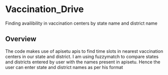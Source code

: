 # Vaccination_Drive
Finding availibility in vaccination centers by state name and district name

## Overview
The code makes use of apisetu apis to find time slots in nearest vaccination centers in our state and district. I am using fuzzymatch to compare states and districts entered by user with the names present in apisetu. Hence the user can enter state and district names as per his format
